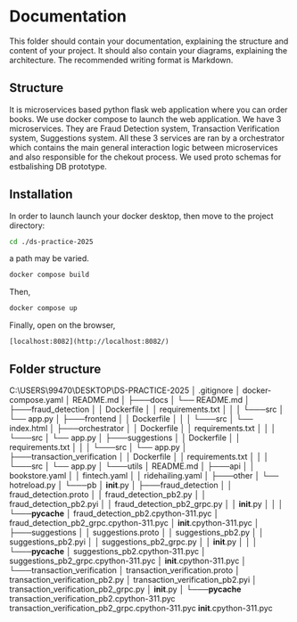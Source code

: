 # Documentation

This folder should contain your documentation, explaining the structure and content of your project. It should also contain your diagrams, explaining the architecture. The recommended writing format is Markdown.

## Structure
It is microservices based python flask web application where you can order books. We use docker compose to launch the web application.
We have 3 microservices. They are Fraud Detection system, Transaction Verification system, Suggestions system. All these 3 services are ran by a orchestrator which contains the main general interaction logic between microservices and also responsible for the chekout process.
We used proto schemas for estbalishing DB prototype.    

## Installation
In order to launch launch your docker desktop, then move to the project directory:
```sh
cd ./ds-practice-2025
```
a path may be varied.

```sh
docker compose build
```

Then,

```sh
docker compose up
```

Finally, open on the browser,

```
[localhost:8082](http://localhost:8082/)
```

## Folder structure
C:\USERS\99470\DESKTOP\DS-PRACTICE-2025
│   .gitignore
│   docker-compose.yaml
│   README.md
│
├───docs
│   └── README.md
│
├───fraud_detection
│   │   Dockerfile
│   │   requirements.txt
│   │
│   └───src
│       └── app.py
│
├───frontend
│   │   Dockerfile
│   │
│   └───src
│       └── index.html
│
├───orchestrator
│   │   Dockerfile
│   │   requirements.txt
│   │
│   └───src
│       └── app.py
│
├───suggestions
│   │   Dockerfile
│   │   requirements.txt
│   │
│   └───src
│       └── app.py
│
├───transaction_verification
│   │   Dockerfile
│   │   requirements.txt
│   │
│   └───src
│       └── app.py
│
└───utils
    │   README.md
    │
    ├───api
    │   │   bookstore.yaml
    │   │   fintech.yaml
    │   │   ridehailing.yaml
    │
    ├───other
    │   └── hotreload.py
    │
    └───pb
        │   __init__.py
        │
        ├───fraud_detection
        │   │   fraud_detection.proto
        │   │   fraud_detection_pb2.py
        │   │   fraud_detection_pb2.pyi
        │   │   fraud_detection_pb2_grpc.py
        │   │   __init__.py
        │   │
        │   └───__pycache__
        │           fraud_detection_pb2.cpython-311.pyc
        │           fraud_detection_pb2_grpc.cpython-311.pyc
        │           __init__.cpython-311.pyc
        │
        ├───suggestions
        │   │   suggestions.proto
        │   │   suggestions_pb2.py
        │   │   suggestions_pb2.pyi
        │   │   suggestions_pb2_grpc.py
        │   │   __init__.py
        │   │
        │   └───__pycache__
        │           suggestions_pb2.cpython-311.pyc
        │           suggestions_pb2_grpc.cpython-311.pyc
        │           __init__.cpython-311.pyc
        │
        └───transaction_verification
            │   transaction_verification.proto
            │   transaction_verification_pb2.py
            │   transaction_verification_pb2.pyi
            │   transaction_verification_pb2_grpc.py
            │   __init__.py
            │
            └───__pycache__
                    transaction_verification_pb2.cpython-311.pyc
                    transaction_verification_pb2_grpc.cpython-311.pyc
                    __init__.cpython-311.pyc
